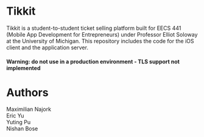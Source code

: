 # Tikkit
Tikkit is a student-to-student ticket selling platform built for EECS 441 (Mobile App Development for Entrepreneurs) under Professor Elliot Soloway at the University of Michigan. This repository includes the code for the iOS client and the application server.  

#### Warning: do not use in a production environment - TLS support not implemented

# Authors
Maximilian Najork  
Eric Yu  
Yuting Pu  
Nishan Bose  

